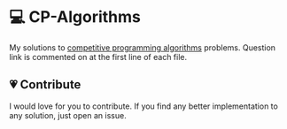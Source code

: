 # :computer: CP-Algorithms

My solutions to [competitive programming algorithms](https://cp-algorithms.com/) problems.
Question link is commented on at the first line of each file.

## :heartpulse: Contribute

I would love for you to contribute. If you find any better implementation to any solution, just open an issue.
